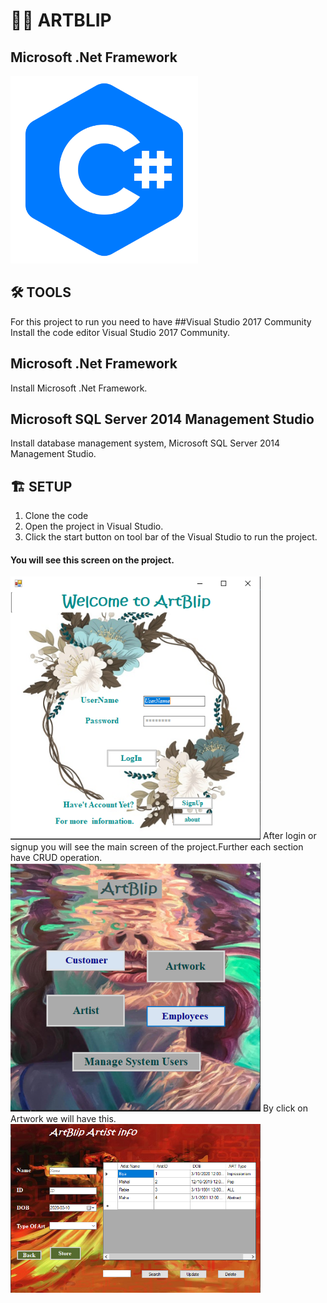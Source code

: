 # 🔎🧾 ARTBLIP

## Microsoft .Net Framework
<img src= "ArtBlip/images/kisspng-c-programming-language-computer-icons-computer-pr-programming-5acadc62277db6.6978009015232441301618.png"  width=300,>

## 🛠 TOOLS
For this project to run you need to have 
##Visual Studio 2017 Community
Install the code editor Visual Studio 2017 Community.

## Microsoft .Net Framework
Install Microsoft .Net Framework.

## Microsoft SQL Server 2014 Management Studio
Install database management system, Microsoft SQL Server 2014 Management Studio.

##  🏗 SETUP

1. Clone the code 
2. Open the project in Visual Studio.
3. Click the start button on tool bar of the Visual Studio to run the project.
#### You will see this screen on the project.
<img src= "ArtBlip/images/Capture.PNG"  width=400,>
After login or signup you will see the main screen of the project.Further each section have CRUD operation. 
<img src= "ArtBlip/images/Capture2.PNG"  width=400,>
By click on Artwork we will have this.
<img src= "ArtBlip/images/Capture3.PNG"  width=400,>
